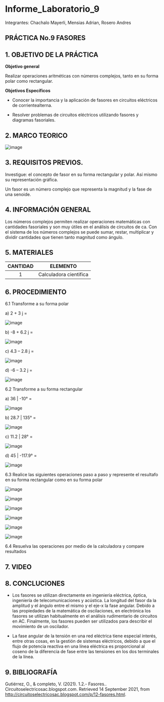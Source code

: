 # Informe_Laboratorio_9

Integrantes: Chachalo Mayerli, Mensias Adrian, Rosero Andres

## **PRÁCTICA No.9 FASORES**

## 1.  OBJETIVO DE LA PRÁCTICA

**Objetivo general**

Realizar operaciones aritméticas con números complejos, tanto en su forma polar como rectangular.

**Objetivos Específicos**

- Conocer la importancia y la aplicación de fasores en circuitos eléctricos de corrientealterna.

- Resolver problemas de circuitos eléctricos utilizando fasores y diagramas fasoriales.

## 2.  MARCO TEORICO

![image](https://user-images.githubusercontent.com/85126275/133257061-1084fd10-cc18-4b85-9f17-27d503aa37c2.png)

## 3. REQUISITOS PREVIOS.

Investigue: el concepto de fasor en su forma rectangular y polar. Así mismo su representación gráfica.

Un fasor es un número complejo que representa la magnitud y la fase de una senoide.


## 4. INFORMACIÓN GENERAL

Los números complejos permiten realizar operaciones matemáticas con cantidades fasoriales y son muy útiles en el análisis de circuitos de ca. Con el sistema de los números complejos se puede sumar, restar, multiplicar y dividir cantidades que tienen tanto magnitud como ángulo.

## 5. MATERIALES

| CANTIDAD | ELEMENTO | 
|   :---:  |   :---:  |
|     1    | Calculadora cientifica |

## 6. PROCEDIMIENTO 

6.1 Transforme a su forma polar 

a) 2 + 3 j =

![image](https://user-images.githubusercontent.com/85126275/133256675-c322ec46-f0c4-4908-ae5e-599948dc02bd.png)

b) -8 + 6.2 j =

![image](https://user-images.githubusercontent.com/85126275/133256701-b1a1ee50-e014-4d02-b7d0-737be0fa9100.png)

c) 4.3 – 2.8 j =

![image](https://user-images.githubusercontent.com/85126275/133256856-4d9d94c5-ef85-40b3-955b-56987356ab04.png)

d) -6 – 3.2 j =

![image](https://user-images.githubusercontent.com/85126275/133256876-acd616f9-6323-4510-b265-707beb4e4217.png)

6.2 Transforme a su forma rectangular 

a) 36 | -10° =

![image](https://user-images.githubusercontent.com/75383758/133258355-da36bbea-1075-40bf-84b1-6ef730555faf.png)

b) 28.7 | 135° =

![image](https://user-images.githubusercontent.com/75383758/133254381-a1b921b3-1255-4665-923e-a2a23ce660d8.png)

c) 11.2 | 28° =

![image](https://user-images.githubusercontent.com/75383758/133254613-4848216c-1eab-465c-b5c8-6b6f3e89814d.png)

d) 45 | -117.9° =

![image](https://user-images.githubusercontent.com/75383758/133254774-b0f4673c-9cf4-4f1e-8bb5-8963ae639bc7.png)

6.3 Realice las siguientes operaciones paso a paso y represente el resultafo en su forma rectangular como en su forma polar 

![image](https://user-images.githubusercontent.com/85126275/133110929-2445a2d9-6879-442a-adfe-e2688d51b3f2.png)

![image](https://user-images.githubusercontent.com/85126275/133177843-352014b0-0ac1-404a-9442-7a82801f4af9.png)

![image](https://user-images.githubusercontent.com/85126275/132699458-e85e098f-268a-4d7b-a146-8357ebb91e5e.png)

![image](https://user-images.githubusercontent.com/85126275/133178306-32a810e1-f84e-4fe9-921f-51a99f447401.png)

![image](https://user-images.githubusercontent.com/85126275/132699525-fe88fe5b-adc7-4255-8d3b-91be1c599603.png)

![image](https://user-images.githubusercontent.com/85126275/133178517-2def1ff2-1db9-4d5c-bccb-a797991c5a01.png)

6.4 Resuelva las operaciones por medio de la calculadora y compare resultados 


## 7.  VIDEO

## 8.  CONCLUCIONES

- Los fasores se utilizan directamente en ingeniería eléctrica, óptica, ingeniería de telecomunicaciones y acústica. La longitud del fasor da la amplitud y el ángulo entre el mismo y el eje-x la fase angular. Debido a las propiedades de la matemática de oscilaciones, en electrónica los fasores se utilizan habitualmente en el análisis rudimentario de circuitos en AC. Finalmente, los fasores pueden ser utilizados para describir el movimiento de un oscilador.

- La fase angular de la tensión en una red eléctrica tiene especial interés, entre otras cosas, en la gestión de sistemas eléctricos, debido a que el flujo de potencia reactiva en una línea eléctrica es proporcional al coseno de la diferencia de fase entre las tensiones en los dos terminales de la línea.

## 9.  BIBLIOGRAFÍA

Gutiérrez, O., & completo, V. (2021). 1.2.- Fasores.. Circuitoselectricosac.blogspot.com. Retrieved 14 September 2021, from http://circuitoselectricosac.blogspot.com/p/12-fasores.html.

